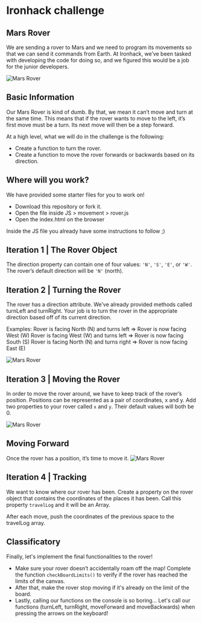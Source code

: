 # Ironhack challenge
## Mars Rover
We are sending a rover to Mars and we need to program its movements so that we can send it commands from Earth. At Ironhack, we’ve been tasked with developing the code for doing so, and we figured this would be a job for the junior developers.

![Mars Rover][logo]

[logo]: http://beatty-robotics.com/wp-content/uploads/Front-cropped.jpg "Logo Title Text 2"

## Basic Information
Our Mars Rover is kind of dumb. By that, we mean it can’t move and turn at the same time. This means that if the rover wants to move to the left, it’s first move must be a turn. Its next move will then be a step forward.

At a high level, what we will do in the challenge is the following:
- Create a function to turn the rover.
- Create a function to move the rover forwards or backwards based on its direction.

## Where will you work?
We have provided some starter files for you to work on!
- Download this repository or fork it.
- Open the file inside JS > movement > rover.js
- Open the index.html on the browser

Inside the JS file you already have some instructions to follow ;)

## Iteration 1 | The Rover Object

The direction property can contain one of four values: `'N'`, `'S'`, `'E'`, or `'W'`. The rover’s default direction will be `'N'` (north).

## Iteration 2 | Turning the Rover
The rover has a direction attribute. We’ve already provided methods called turnLeft and turnRight. Your job is to turn the rover in the appropriate direction based off of its current direction.

Examples:
Rover is facing North (N) and turns left => Rover is now facing West (W)
Rover is facing West (W) and turns left => Rover is now facing South (S)
Rover is facing North (N) and turns right => Rover is now facing East (E)

![Mars Rover][logo2]

[logo2]: https://s3-eu-west-1.amazonaws.com/ih-materials/uploads/upload_831b479d70c0865ef6afd6b8042cbb99.gif "Logo Title Text 2"

## Iteration 3 | Moving the Rover
In order to move the rover around, we have to keep track of the rover’s position.
Positions can be represented as a pair of coordinates, x and y. Add two properties to your rover called `x` and `y`. Their default values will both be 0.

![Mars Rover][logo3]

[logo3]: https://s3-eu-west-1.amazonaws.com/ih-materials/uploads/upload_91a247c191d18c2d91f03261bf18611f.png "Logo Title Text 2"

## Moving Forward
Once the rover has a position, it’s time to move it.
![Mars Rover][logo4]

[logo4]: https://s3-eu-west-1.amazonaws.com/ih-materials/uploads/upload_596bde4c6f92c60447ea2e1644da168e.gif "Logo Title Text 2"

## Iteration 4 | Tracking
We want to know where our rover has been. Create a property on the rover object that contains the coordinates of the places it has been. Call this property `travelLog` and it will be an Array.

After each move, push the coordinates of the previous space to the travelLog array.

## Classificatory
Finally, let's implement the final functionalities to the rover!

- Make sure your rover doesn’t accidentally roam off the map! Complete the function `checkBoardLimits()` to verify if the rover has reached the limits of the canvas.
- After that, make the rover stop moving if it's already on the limit of the board.
- Lastly, calling our functions on the console is so boring... Let's call our functions (turnLeft, turnRight, moveForward and moveBackwards) when pressing the arrows on the keyboard!